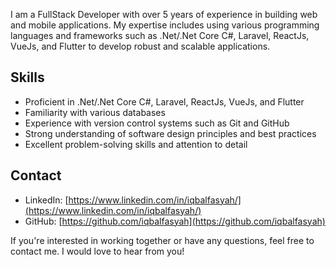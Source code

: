 I am a FullStack Developer with over 5 years of experience in building web and mobile applications. My expertise includes using various programming languages and frameworks such as .Net/.Net Core C#, Laravel, ReactJs, VueJs, and Flutter to develop robust and scalable applications.

## Skills

- Proficient in .Net/.Net Core C#, Laravel, ReactJs, VueJs, and Flutter
- Familiarity with various databases
- Experience with version control systems such as Git and GitHub
- Strong understanding of software design principles and best practices
- Excellent problem-solving skills and attention to detail

## Contact

- LinkedIn: [https://www.linkedin.com/in/iqbalfasyah/](https://www.linkedin.com/in/iqbalfasyah/)
- GitHub: [https://github.com/iqbalfasyah](https://github.com/iqbalfasyah)

If you're interested in working together or have any questions, feel free to contact me. I would love to hear from you!
